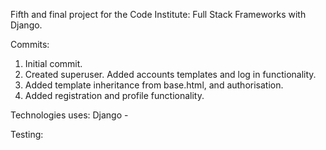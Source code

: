 Fifth and final project for the Code Institute: Full Stack Frameworks with Django.


Commits:
1. Initial commit. 
2. Created superuser. Added accounts templates and log in functionality.
3. Added template inheritance from base.html, and authorisation.
4. Added registration and profile functionality.

Technologies uses:
Django - 
 

Testing: